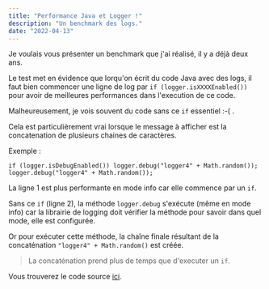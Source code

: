 ```yaml
---
title: "Performance Java et Logger !"
description: "Un benchmark des logs." 
date: "2022-04-13"
---
```


Je voulais vous présenter un benchmark que j'ai réalisé, il y a déjà deux ans.

Le test met en évidence que lorqu'on écrit du code Java avec des logs, il faut bien commencer une ligne de log par `if (logger.isXXXXEnabled()) ` pour avoir de meilleures performances dans l'execution de ce code.

Malheureusement, je vois souvent du code sans ce `if` essentiel :-( .

Cela est particulièrement vrai lorsque le message à afficher est la concatenation de plusieurs chaines de caractères. 

Exemple :

```
if (logger.isDebugEnabled()) logger.debug("logger4" + Math.random());
logger.debug("logger4" + Math.random());
```

La ligne 1 est plus performante en mode info car elle commence par un `if`. 

Sans ce `if` (ligne 2), la méthode `logger.debug` s'exécute (même en mode info) car la librairie de logging doit vérifier la méthode pour savoir dans quel mode, elle est configurée. 

Or pour exécuter cette méthode, la chaîne finale résultant de la concaténation `"logger4" + Math.random()` est créée. 

> La concaténation prend plus de temps que d'executer un `if`.


Vous trouverez le code source [ici](https://github.com/ThierryTouin/Benchmark).

